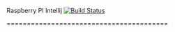 Raspberry PI Intellij [![Build Status](https://travis-ci.org/asebak/raspberrypi-intellij.svg?branch=master)](https://travis-ci.org/asebak/raspberrypi-intellij)

========================================


